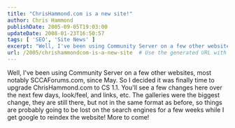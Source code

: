 ```yaml
---
title: "ChrisHammond.com is a new site!"
author: Chris Hammond
publishDate: 2005-09-05T19:03:00
updateDate: 2008-01-23T16:50:57
tags: [ 'SEO', 'Site News' ]
excerpt: "Well, I've been using Community Server on a few other websites, most notably SCCAForums.com, since May. So I decided it was finally time to upgrade ChrisHammond.com to CS 1.1. You'll see a few changes here over the next few days, look/feel, and links, etc. The galleries were the biggest change, they are still there, but not in the same format as before, so things are probably going to be lost on the search engines for a few weeks while I get google to reindex the website! More to..."
url: /2005/chrishammondcom-is-a-new-site  # Use the generated URL with year
---
```

Well, I've been using Community Server on a few other websites, most notably SCCAForums.com, since May. So I decided it was finally time to upgrade ChrisHammond.com to CS 1.1. You'll see a few changes here over the next few days, look/feel, and links, etc. The galleries were the biggest change, they are still there, but not in the same format as before, so things are probably going to be lost on the search engines for a few weeks while I get google to reindex the website! More to come!
